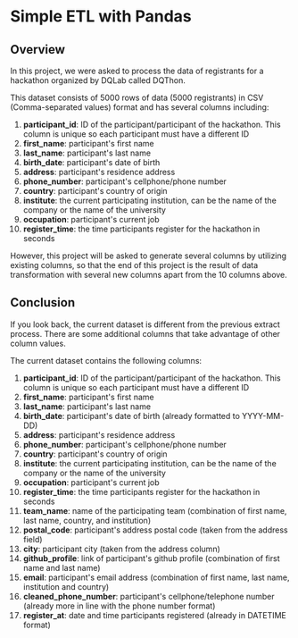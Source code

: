# Simple ETL with Pandas

## Overview

In this project, we were asked to process the data of registrants for a hackathon organized by DQLab called DQThon.

This dataset consists of 5000 rows of data (5000 registrants) in CSV (Comma-separated values) format and has several columns including:
1. **participant_id**: ID of the participant/participant of the hackathon. This column is unique so each participant must have a different ID
2. **first_name**: participant's first name
3. **last_name**: participant's last name
4. **birth_date**: participant's date of birth
5. **address**: participant's residence address
6. **phone_number**: participant's cellphone/phone number
7. **country**: participant's country of origin
8. **institute**: the current participating institution, can be the name of the company or the name of the university
9. **occupation**: participant's current job
10. **register_time**: the time participants register for the hackathon in seconds

However, this project will be asked to generate several columns by utilizing existing columns, so that the end of this project is the result of data transformation with several new columns apart from the 10 columns above.

## Conclusion
If you look back, the current dataset is different from the previous extract process. There are some additional columns that take advantage of other column values.

The current dataset contains the following columns:
1. **participant_id**: ID of the participant/participant of the hackathon. This column is unique so each participant must have a different ID
2. **first_name**: participant's first name
3. **last_name**: participant's last name
4. **birth_date**: participant's date of birth (already formatted to YYYY-MM-DD)
5. **address**: participant's residence address
6. **phone_number**: participant's cellphone/phone number
7. **country**: participant's country of origin
8. **institute**: the current participating institution, can be the name of the company or the name of the university
9. **occupation**: participant's current job
10. **register_time**: the time participants register for the hackathon in seconds
11. **team_name**: name of the participating team (combination of first name, last name, country, and institution)
12. **postal_code**: participant's address postal code (taken from the address field)
13. **city**: participant city (taken from the address column)
14. **github_profile**: link of participant's github profile (combination of first name and last name)
15. **email**: participant's email address (combination of first name, last name, institution and country)
16. **cleaned_phone_number**: participant's cellphone/telephone number (already more in line with the phone number format)
17. **register_at**: date and time participants registered (already in DATETIME format)